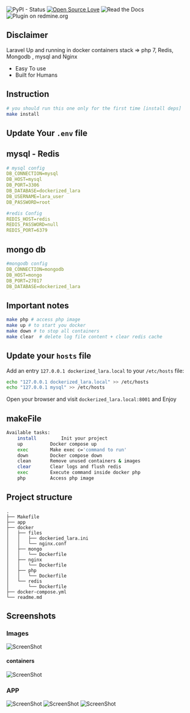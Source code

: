 ![PyPI - Status](https://img.shields.io/pypi/status/Django.svg) [![Open Source Love](https://badges.frapsoft.com/os/v2/open-source.svg?v=103)](https://github.com/ellerbrock/open-source-badges/) ![Read the Docs](https://img.shields.io/readthedocs/pip.svg) 
![Plugin on redmine.org](https://img.shields.io/redmine/plugin/rating/redmine_xlsx_format_issue_exporter.svg)


## Disclaimer
Laravel Up and running in docker containers
stack =>  php 7, Redis, Mongodb , mysql and Nginx 
- Easy To use 
- Built for Humans 


## Instruction 
```bash
# you should run this one only for the first time [install deps]
make install

```    

## Update Your `.env` file 

## mysql - Redis 
```yaml
# mysql config 
DB_CONNECTION=mysql
DB_HOST=mysql
DB_PORT=3306
DB_DATABASE=dockerized_lara
DB_USERNAME=lara_user
DB_PASSWORD=root

#redis Config 
REDIS_HOST=redis
REDIS_PASSWORD=null
REDIS_PORT=6379
```
## mongo db
```yaml
#mongodb config 
DB_CONNECTION=mongodb
DB_HOST=mongo
DB_PORT=27017
DB_DATABASE=dockerized_lara
```
     
## Important notes
```bash
make php # access php image 
make up # to start you docker
make down # to stop all containers 
make clear  # delete log file content + clear redis cache
```   
  
## Update your `hosts` file 

Add an entry `127.0.0.1 dockerized_lara.local` to your `/etc/hosts` file:
```bash
echo "127.0.0.1 dockerized_lara.local" >> /etc/hosts
echo "127.0.0.1 mysql" >> /etc/hosts
```

Open your browser and visit `dockerized_lara.local:8001` and Enjoy 


## makeFile
```bash 
Available tasks:
    install 		Init your project
    up 			Docker compose up
    exec 		Make exec c='command to run'
    down 		Docker compose down
    clean 		Remove unused containers & images
    clear 		Clear logs and flush redis
    exec 		Execute command inside docker php
    php 		Access php image
```

## Project structure
```
.
├── Makefile
├── app
├── docker
│   ├── files
│   │   ├── dockeried_lara.ini
│   │   └── nginx.conf
│   ├── mongo
│   │   └── Dockerfile
│   ├── nginx
│   │   └── Dockerfile
│   ├── php
│   │   └── Dockerfile
│   └── redis
│       └── Dockerfile
├── docker-compose.yml
└── readme.md

```
## Screenshots

### Images
![ScreenShot](https://i.imgur.com/ymidQKE.png)

#### containers
![ScreenShot](https://i.imgur.com/JEGssTL.png)

### APP
![ScreenShot](https://i.imgur.com/VV4re4c.png)
![ScreenShot](https://i.imgur.com/nMKmK0R.png)
![ScreenShot](https://i.imgur.com/ckXKKPs.png)




